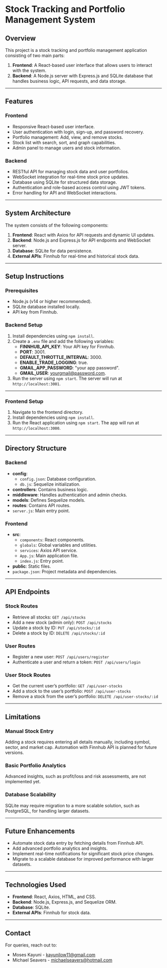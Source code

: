 # Stock Tracking and Portfolio Management System

## Overview
This project is a stock tracking and portfolio management application consisting of two main parts:
1. **Frontend**: A React-based user interface that allows users to interact with the system.
2. **Backend**: A Node.js server with Express.js and SQLite database that handles business logic, API requests, and data storage.

---

## Features
### Frontend
- Responsive React-based user interface.
- User authentication with login, sign-up, and password recovery.
- Portfolio management: Add, view, and remove stocks.
- Stock list with search, sort, and graph capabilities.
- Admin panel to manage users and stock information.

### Backend
- RESTful API for managing stock data and user portfolios.
- WebSocket integration for real-time stock price updates.
- Database using SQLite for structured data storage.
- Authentication and role-based access control using JWT tokens.
- Error handling for API and WebSocket interactions.

---

## System Architecture
The system consists of the following components:
1. **Frontend**: React with Axios for API requests and dynamic UI updates.
2. **Backend**: Node.js and Express.js for API endpoints and WebSocket server.
3. **Database**: SQLite for data persistence.
4. **External APIs**: Finnhub for real-time and historical stock data.

---

## Setup Instructions

### Prerequisites
- Node.js (v14 or higher recommended).
- SQLite database installed locally.
- API key from Finnhub.

### Backend Setup
1. Install dependencies using `npm install`.
2. Create a `.env` file and add the following variables:
   - **FINNHUB_API_KEY**: Your API key for Finnhub.
   - **PORT**: 3001.
   - **DEFAULT_THROTTLE_INTERVAL**: 3000.
   - **ENABLE_TRADE_LOGGING**: true.
   - **GMAIL_APP_PASSWORD**: "your app password".
   - **GMAIL_USER**: yourgmail@password.com.
3. Run the server using `npm start`. The server will run at `http://localhost:3001`.

---

### Frontend Setup
1. Navigate to the frontend directory.
2. Install dependencies using `npm install`.
3. Run the React application using `npm start`. The app will run at `http://localhost:3000`.

---

## Directory Structure

### Backend
- **config**:
  - `config.json`: Database configuration.
  - `db.js`: Sequelize initialization.
- **controllers**: Contains business logic.
- **middleware**: Handles authentication and admin checks.
- **models**: Defines Sequelize models.
- **routes**: Contains API routes.
- `server.js`: Main entry point.

### Frontend
- **src**:
  - `components`: React components.
  - `globals`: Global variables and utilities.
  - `services`: Axios API service.
  - `App.js`: Main application file.
  - `index.js`: Entry point.
- **public**: Static files.
- `package.json`: Project metadata and dependencies.

---

## API Endpoints

### Stock Routes
- Retrieve all stocks: `GET /api/stocks`
- Add a new stock (admin only): `POST /api/stocks`
- Update a stock by ID: `PUT /api/stocks/:id`
- Delete a stock by ID: `DELETE /api/stocks/:id`

### User Routes
- Register a new user: `POST /api/users/register`
- Authenticate a user and return a token: `POST /api/users/login`

### User Stock Routes
- Get the current user’s portfolio: `GET /api/user-stocks`
- Add a stock to the user’s portfolio: `POST /api/user-stocks`
- Remove a stock from the user’s portfolio: `DELETE /api/user-stocks/:id`

---

## Limitations

### Manual Stock Entry
Adding a stock requires entering all details manually, including symbol, sector, and market cap. Automation with Finnhub API is planned for future versions.

### Basic Portfolio Analytics
Advanced insights, such as profit/loss and risk assessments, are not implemented yet.

### Database Scalability
SQLite may require migration to a more scalable solution, such as PostgreSQL, for handling larger datasets.

---

## Future Enhancements
- Automate stock data entry by fetching details from Finnhub API.
- Add advanced portfolio analytics and insights.
- Implement real-time notifications for significant stock price changes.
- Migrate to a scalable database for improved performance with larger datasets.

---

## Technologies Used
- **Frontend**: React, Axios, HTML, and CSS.
- **Backend**: Node.js, Express.js, and Sequelize ORM.
- **Database**: SQLite.
- **External APIs**: Finnhub for stock data.

---

## Contact

For queries, reach out to:
- Moses Kayuni - [kayunilow11@gmail.com](mailto:kayunilow11@gmail.com)
- Michael Seavers - [michaelseavers@hotmail.com](mailto:michaelseavers@hotmail.com)
